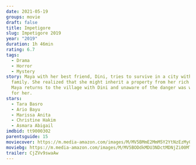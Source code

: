 ```yaml
---
date: 2021-05-19
groups: movie
draft: false
title: Impetigore
slug: Impetigore 2019
year: "2019"
duration: 1h 46min
rating: 6.7
tags:
  - Drama
  - Horror
  - Mystery
story: Maya with her best friend, Dini, tries to survive in a city without a
  family. She realized that she might inherit a property from her rich family.
  Maya returns to the village with Dini and unaware of the danger was waiting
  for her.
stars:
  - Tara Basro
  - Ario Bayu
  - Marissa Anita
  - Christine Hakim
  - Asmara Abigail
imdbid: tt9000302
parentsguide: 15
moviecover: https://m.media-amazon.com/images/M/MV5BMmE2MmM5Y2YtNzEzMy00ZjJiLWE2ZWEtYzMzZGYxMTYxNDM2XkEyXkFqcGdeQXVyMTAyNDYyNzcw._V1_FMjpg_UX853_.jpg
moviebg: https://m.media-amazon.com/images/M/MV5BODdkMDU3NDctMDNjZi00MTk4LTk0N2QtOTYyYjhmMjMzYmUzXkEyXkFqcGdeQXVyMTE4MDg3NTIz._V1_FMjpg_UX1280_.jpg
trailer: CjZVv9swaAw
---
```

